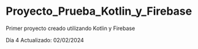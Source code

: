 # Proyecto_Prueba_Kotlin_y_Firebase
Primer proyecto creado utilizando Kotlin y Firebase

Día 4
Actualizado: 02/02/2024

